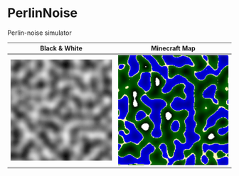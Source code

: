 # PerlinNoise

Perlin-noise simulator


| Black & White | Minecraft Map|
| ---------------------------------------------------------------------------------------------------------------------------|---------------------------------------------------------------------------------------------------------------------------------------------|
|<img src="./output/BlacknWhite.png" title="Perlin noise in black & white" alt="Perlin noise in black & white"/> |<img src="./output/Minecraft.png" title="Minecraft map generated by perlin noise" alt="Minecraft map generated by perlin noise"/>|


